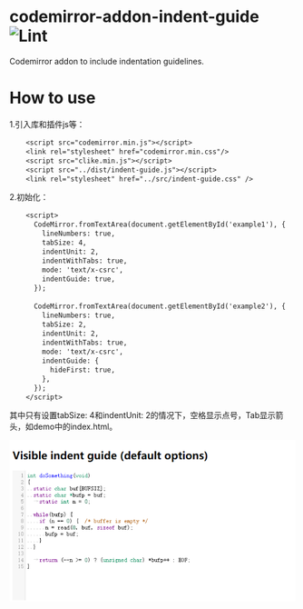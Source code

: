 # codemirror-addon-indent-guide ![Lint](https://github.com/assisrafael/codemirror-addon-indent-guide/workflows/Lint/badge.svg?branch=master) 



Codemirror addon to include indentation guidelines.

# How to use

1.引入库和插件js等：
```
    <script src="codemirror.min.js"></script>
    <link rel="stylesheet" href="codemirror.min.css"/>
    <script src="clike.min.js"></script>
    <script src="../dist/indent-guide.js"></script>
    <link rel="stylesheet" href="../src/indent-guide.css" />
```
2.初始化：
```
    <script>
      CodeMirror.fromTextArea(document.getElementById('example1'), {
        lineNumbers: true,
        tabSize: 4,
        indentUnit: 2,
        indentWithTabs: true,
        mode: 'text/x-csrc',
        indentGuide: true,
      });

      CodeMirror.fromTextArea(document.getElementById('example2'), {
        lineNumbers: true,
        tabSize: 2,
        indentUnit: 2,
        indentWithTabs: true,
        mode: 'text/x-csrc',
        indentGuide: {
          hideFirst: true,
        },
      });
    </script>
```
其中只有设置tabSize: 4和indentUnit: 2的情况下，空格显示点号，Tab显示箭头，如demo中的index.html。

![Demo](https://github.com/FlowerBirds/codemirror-addon-indent-guide/raw/master/codemirror-with-space-guide.png)
